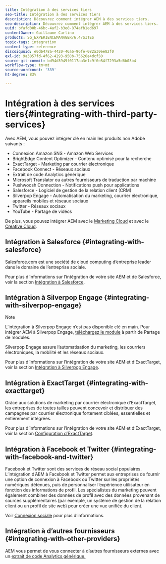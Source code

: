 ```yaml
---
title: Intégration à des services tiers
seo-title: Intégration à des services tiers
description: Découvrez comment intégrer AEM à des services tiers.
seo-description: Découvrez comment intégrer AEM à des services tiers.
uuid: bfafd00b-46bc-4af2-b3e8-874afb1ed697
contentOwner: Guillaume Carlino
products: SG_EXPERIENCEMANAGER/6.4/SITES
topic-tags: integration
content-type: reference
discoiquuid: e0d6478a-4420-46a6-96fe-082a30ee82f0
exl-id: 9a3857fd-4f62-4293-950b-75626e4dcf50
source-git-commit: bd94d3949f0117aa3e1c9f0e84f7293a5d6b03b4
workflow-type: tm+mt
source-wordcount: '339'
ht-degree: 83%

---
```


# Intégration à des services tiers{#integrating-with-third-party-services}

Avec AEM, vous pouvez intégrer clé en main les produits non Adobe suivants :

* Connexion Amazon SNS - Amazon Web Services
* BrightEdge Content Optimizer - Contenu optimisé pour la recherche
* ExactTarget - Marketing par courrier électronique
* Facebook Connect - Réseaux sociaux
* Extrait de code Analytics générique
* Microsoft Translator ou autres fournisseurs de traduction par machine
* Pushwoosh Connection - Notifications push pour applications
* Salesforce - Logiciel de gestion de la relation client (CRM)
* Silverpop Engage - Automatisation du marketing, courrier électronique, appareils mobiles et réseaux sociaux
* Twitter - Réseaux sociaux
* YouTube - Partage de vidéos

De plus, vous pouvez intégrer AEM avec le [Marketing Cloud](/help/sites-administering/marketing-cloud.md) et avec le [Creative Cloud](/help/assets/aem-cc-integration-best-practices.md).

## Intégration à Salesforce {#integrating-with-salesforce}

Salesforce.com est une société de cloud computing d’entreprise leader dans le domaine de l’entreprise sociale.

Pour plus d’informations sur l’intégration de votre site AEM et de Salesforce, voir la section [Intégration à Salesforce](/help/sites-administering/salesforce.md).

## Intégration à Silverpop Engage {#integrating-with-silverpop-engage}

>[!NOTE]
>
>L’intégration à Silverpop Engage n’est pas disponible clé en main. Pour intégrer AEM à Silverpop Engage, [téléchargez le module](https://www.adobeaemcloud.com/content/marketplace/marketplaceProxy.html?packagePath=/content/companies/public/adobe/packages/aem620/product/cq-mcm-integrations-silverpop-content) à partir de Partage de modules.

Silverpop Engage assure l’automatisation du marketing, les courriers électroniques, la mobilité et les réseaux sociaux.

Pour plus d’informations sur l’intégration de votre site AEM et d’ExactTarget, voir la section [Intégration à Silverpop Engage](/help/sites-administering/silverpop.md).

## Intégration à ExactTarget  {#integrating-with-exacttarget}

Grâce aux solutions de marketing par courrier électronique d’ExactTarget, les entreprises de toutes tailles peuvent concevoir et distribuer des campagnes par courrier électronique fortement ciblées, essentielles et entièrement intégrées.

Pour plus d’informations sur l’intégration de votre site AEM et d’ExactTarget, voir la section [Configuration d’ExactTarget](/help/sites-administering/exacttarget.md).

## Intégration à Facebook et Twitter  {#integrating-with-facebook-and-twitter}

Facebook et Twitter sont des services de réseau social populaires. L’intégration d’AEM à Facebook et Twitter permet aux entreprises de fournir une option de connexion à Facebook ou Twitter sur les propriétés numériques détenues, puis de personnaliser l’expérience utilisateur en fonction des informations de profil. Les spécialistes du marketing peuvent également combiner des données de profil avec des données provenant de sources supplémentaires (par exemple, un système de gestion de la relation client ou un profil de site web) pour créer une vue unifiée du client.

Voir [Connexion sociale](/help/communities/social-login.md) pour plus d’informations.

## Intégration à d’autres fournisseurs {#integrating-with-other-providers}

AEM vous permet de vous connecter à d’autres fournisseurs externes avec un [extrait de code Analytics générique.](/help/sites-administering/external-providers.md)
